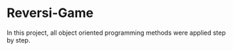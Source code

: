 # Reversi-Game

In this project, all object oriented programming methods were applied step by step.
